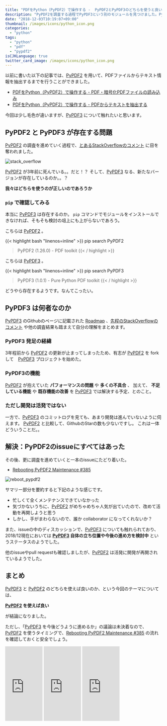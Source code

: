 ```yaml
---
title: "PDFをPython（PyPDF2）で操作する -  PyPDF2とPyPDF3のどちらを使うと良いのか"
description: "PyPDF2を調査する過程でPyPDF3という別のモジュールを見つけました。PyPDF2とPyPDF3のどちらを使うのが良いのでしょうか。モジュールの発足の経緯とディスカッションを調査しました。"
date: "2018-12-03T10:19:07+09:00"
thumbnail: /images/icons/python_icon.png
categories:
  - "python"
tags:
  - "python"
  - "pdf"
  - "pypdf2"
isCJKLanguage: true
twitter_card_image: /images/icons/python_icon.png
---
```


以前に書いた以下の記事では、[PyPDF2](https://pythonhosted.org/PyPDF2/index.html) を用いて、PDFファイルからテキスト情報を抽出するまでを行うことができました。

* [PDFをPython（PyPDF2）で操作する - PDF・暗号化PDFファイルの読み込み](/post/python/open-pdf-with-pypdf2/)
* [PDFをPython（PyPDF2）で操作する - PDFからテキストを抽出する](/post/python/extract-text-from-pdf-with-pypdf2/)

今回は少し毛色が違いますが、[PyPDF3](https://github.com/mstamy2/PyPDF3) について触れたいと思います。

<!--adsense-->

## PyPDF2 と PyPDF3 が存在する問題

[PyPDF2](https://pythonhosted.org/PyPDF2/index.html) の調査を進めていく過程で、[とあるStackOverflowのコメント](https://stackoverflow.com/questions/50751267/only-algorithm-code-1-and-2-are-supported) に目を奪われました。

![stack_overflow](/images/20181203/stack_overflow.png)

[PyPDF2](https://pythonhosted.org/PyPDF2/index.html) が3年前に死んでいる。。だと！？
そして、[PyPDF3](https://github.com/mstamy2/PyPDF3) なる、新たなバージョンが存在しているのか。。？

**我々はどちらを使うのが正しいのであろうか** 

### `pip` で確認してみる

本当に [PyPDF3](https://github.com/mstamy2/PyPDF3) は存在するのか。 
`pip` コマンドでモジュールをインストールできなければ、そもそも検討の俎上にも上がらないであろう。

こちらは [PyPDF2](https://pythonhosted.org/PyPDF2/index.html) 。

{{< highlight bash "linenos=inline" >}}
pip search PyPDF2
> PyPDF2 (1.26.0)   - PDF toolkit
{{< / highlight >}}

こちらは [PyPDF3](https://github.com/mstamy2/PyPDF3) 。

{{< highlight bash "linenos=inline" >}}
pip search PyPDF3
> PyPDF3 (1.0.1)  - Pure Python PDF toolkit
{{< / highlight >}}

どうやら存在するようです。なんてこったい。

<!--adsense-->

## PyPDF3 は何者なのか

[PyPDF3](https://github.com/mstamy2/PyPDF3) のGithubのページに記載された [Roadmap](https://github.com/mstamy2/PyPDF3/wiki/Roadmap) 、[先程のStackOverflowのコメント](https://stackoverflow.com/questions/50751267/only-algorithm-code-1-and-2-are-supported) や他の調査結果も踏まえて自分の理解をまとめます。

### PyPDF3 発足の経緯

3年程前から [PyPDF2](https://pythonhosted.org/PyPDF2/index.html) の更新が止まってしまったため、有志が [PyPDF2](https://pythonhosted.org/PyPDF2/index.html) を forkして　[PyPDF3](https://github.com/mstamy2/PyPDF3) プロジェクトを始めた。

### PyPDF3の機能

[PyPDF2](https://pythonhosted.org/PyPDF2/index.html) が抱えていた **パフォーマンスの問題** や **多くの不具合** 、 加えて、 **不足している機能** や **既存機能の改善** を [PyPDF3](https://github.com/mstamy2/PyPDF3) では解決する予定、とのこと。

### ただし開発は活発ではない

一方で、[PyPDF3](https://github.com/mstamy2/PyPDF3) のコミットログを見ても、あまり開発は進んでいないように伺えます。
[PyPDF2](https://pythonhosted.org/PyPDF2/index.html) と比較して、GithubのStarの数も少ないですし。
これは一体どういうことだ。。

<!--adsense-->

## 解決：PyPDF2のissueにすべてはあった

その後、更に調査を進めていくと一本のissueにたどり着いた。

* [Rebooting PyPDF2 Maintenance #385](https://github.com/mstamy2/PyPDF2/issues/385)

![reboot_pypdf2](/images/20181203/reboot_pypdf2.png)

サマリー部分を要約すると下記のような感じです。

* 忙しくて全くメンテナンスできていなかった
* 気づかないうちに、[PyPDF2](https://pythonhosted.org/PyPDF2/index.html) がめちゃめちゃ人気が出ていたので、改めて活動を再開しようと思う
* しかし、手がまわらないので、誰か collaborator になってくれないか？

また、issueの中のディスカッションで、[PyPDF3](https://github.com/mstamy2/PyPDF3) についても触れられており、
2018/12現在においては **[PyPDF3](https://github.com/mstamy2/PyPDF3) 自体の立ち位置や今後の進め方を検討中** というステータスのようでした。

他のissueやpull requestも確認しましたが、[PyPDF2](https://pythonhosted.org/PyPDF2/index.html) は活発に開発が再開されているようでした。

## まとめ

[PyPDF3](https://github.com/mstamy2/PyPDF3) と [PyPDF2](https://pythonhosted.org/PyPDF2/index.html) のどちらを使えば良いのか、という今回のテーマについては、

**[PyPDF2](https://pythonhosted.org/PyPDF2/index.html) を使えば良い**

が結論になりました。

ただし、「[PyPDF3](https://github.com/mstamy2/PyPDF3) を今後どうように進めるか」の議論は未決着なので、[PyPDF2](https://pythonhosted.org/PyPDF2/index.html) を使うタイミングで、[Rebooting PyPDF2 Maintenance #385](https://github.com/mstamy2/PyPDF2/issues/385) の流れを確認しておくと安全でしょう。

<iframe style="width:120px;height:240px;" marginwidth="0" marginheight="0" scrolling="no" frameborder="0" src="https://rcm-fe.amazon-adsystem.com/e/cm?ref=qf_sp_asin_til&t=soudegesu-22&m=amazon&o=9&p=8&l=as1&IS2=1&detail=1&asins=487311778X&linkId=c147d28e189fdaae2d03d9fa71dd1ea2&bc1=ffffff&lt1=_blank&fc1=333333&lc1=0066c0&bg1=ffffff&f=ifr">
</iframe>
<iframe style="width:120px;height:240px;" marginwidth="0" marginheight="0" scrolling="no" frameborder="0" src="https://rcm-fe.amazon-adsystem.com/e/cm?ref=qf_sp_asin_til&t=soudegesu-22&m=amazon&o=9&p=8&l=as1&IS2=1&detail=1&asins=4873117380&linkId=fffb54546b0abb4066b8c70034e45cee&bc1=ffffff&lt1=_blank&fc1=333333&lc1=0066c0&bg1=ffffff&f=ifr">
</iframe>
<iframe style="width:120px;height:240px;" marginwidth="0" marginheight="0" scrolling="no" frameborder="0" src="https://rcm-fe.amazon-adsystem.com/e/cm?ref=qf_sp_asin_til&t=soudegesu-22&m=amazon&o=9&p=8&l=as1&IS2=1&detail=1&asins=479738946X&linkId=a0f1182a7478439bc70e51d189ec3179&bc1=ffffff&lt1=_blank&fc1=333333&lc1=0066c0&bg1=ffffff&f=ifr">
</iframe>
